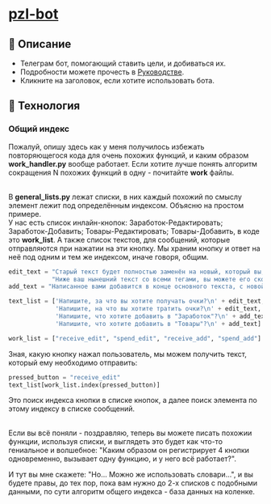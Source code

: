 # [pzl-bot](https://t.me/lapzlbot)
## 📕 Описание
* Телеграм бот, помогающий ставить цели, и добиваться их.
* Подробности можете прочесть в [Руководстве](https://telegra.ph/CHto-takoe-pzl-bot-08-23).
* Кликните на заголовок, если хотите использовать бота.

## 🔧 Технология
### Общий индекс
Пожалуй, опишу здесь как у меня получилось избежать повторяющегося кода для очень похожих функций, и каким образом **work_handler.py** вообще работает. 
Если хотите лучше понять алгоритм сокращения N похожих функций в одну - почитайте **work** файлы.<br><br>

В **general_lists.py** лежат списки, в них каждый похожий по смыслу элемент лежит под определённым индексом. Объясню на простом примере. <br>
У нас есть список инлайн-кнопок: Заработок-Редактировать; Заработок-Добавить; Товары-Редактировать; Товары-Добавить, в коде это **work_list**.
А также список текстов, для сообщений, которые отправляются при нажатии на эти кнопку. Мы храним кнопку и ответ на неё под одним и тем же индексом, иначе говоря, общим.

```python
edit_text = "Старый текст будет полностью заменён на новый, который вы, сейчас, отправите боту.\n"\
            "Ниже ваш нынешний текст со всеми тегами, вы можете его скопировать, внести правки, и отправить боту."
add_text = "Написанное вами добавится в конце основного текста, с новой строчки."

text_list = ['Напишите, за что вы хотите получать очки?\n' + edit_text,
             'Напишите, на что вы хотите тратить очки?\n' + edit_text,
             'Напишите, что хотите добавить в "Заработок"?\n' + add_text,
             'Напишите, что хотите добавить в "Товары"?\n' + add_text]

work_list = ["receive_edit", "spend_edit", "receive_add", "spend_add"]
```

Зная, какую кнопку нажал пользователь, мы можем получить текст, который ему необходимо отправить: <br>
```python
pressed_button = "receive_edit"
text_list[work_list.index(pressed_button)] 
``` 
Это поиск индекса кнопки в списке кнопок, а далее поиск элемента по этому индексу в списке сообщений. <br><br>

Если вы всё поняли - поздравляю, теперь вы можете писать похожии функции, используя списки, и выглядеть это будет как что-то гениальное и волшебное: "Каким образом он регистрирует 4 кнопки одновременно, вызывает одну функцию, и у него всё работает?".

И тут вы мне скажете: "Но... Можно же использовать словари...", и вы будете правы, до тех пор, пока вам нужно до 2-х списков с подобными данными, по сути алгоритм общего индекса - база данных на коленке.
